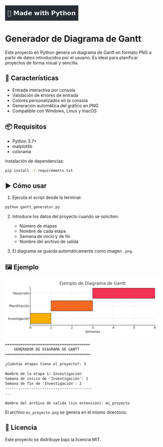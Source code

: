 ![Made with Python](made_with_python_badge.png)

# Generador de Diagrama de Gantt

Este proyecto en Python genera un diagrama de Gantt en formato PNG a partir de datos introducidos por el usuario. Es ideal para planificar proyectos de forma visual y sencilla.

## 🎯 Características

- Entrada interactiva por consola
- Validación de errores de entrada
- Colores personalizados en la consola
- Generación automática del gráfico en PNG
- Compatible con Windows, Linux y macOS

## 📦 Requisitos

- Python 3.7+
- matplotlib
- colorama

Instalación de dependencias:

```bash
pip install -r requirements.txt
```

## ▶️ Cómo usar

1. Ejecuta el script desde la terminal:

```bash
python gantt_generator.py
```

2. Introduce los datos del proyecto cuando se soliciten:
   - Número de etapas
   - Nombre de cada etapa
   - Semana de inicio y de fin
   - Nombre del archivo de salida

3. El diagrama se guarda automáticamente como imagen `.png`.

## 🖼️ Ejemplo

![Ejemplo Gantt](ejemplo_gantt.png)

```
=======================================
    GENERADOR DE DIAGRAMA DE GANTT
=======================================

¿Cuántas etapas tiene el proyecto?: 3

Nombre de la etapa 1: Investigación
Semana de inicio de 'Investigación': 1
Semana de fin de 'Investigación': 2
----------------------------------------
...

Nombre del archivo de salida (sin extensión): mi_proyecto
```

El archivo `mi_proyecto.png` se genera en el mismo directorio.

## 📄 Licencia

Este proyecto se distribuye bajo la licencia MIT.
